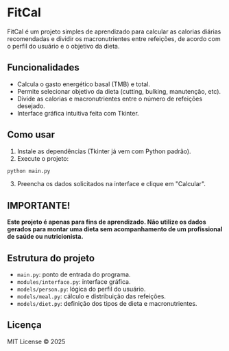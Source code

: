 # FitCal

FitCal é um projeto simples de aprendizado para calcular as calorias diárias recomendadas e dividir os macronutrientes entre refeições, de acordo com o perfil do usuário e o objetivo da dieta.

## Funcionalidades

- Calcula o gasto energético basal (TMB) e total.
- Permite selecionar objetivo da dieta (cutting, bulking, manutenção, etc).
- Divide as calorias e macronutrientes entre o número de refeições desejado.
- Interface gráfica intuitiva feita com Tkinter.

## Como usar

1. Instale as dependências (Tkinter já vem com Python padrão).
2. Execute o projeto:

```bash
python main.py
```

3. Preencha os dados solicitados na interface e clique em "Calcular".

## IMPORTANTE!

**Este projeto é apenas para fins de aprendizado. Não utilize os dados gerados para montar uma dieta sem acompanhamento de um profissional de saúde ou nutricionista.**

## Estrutura do projeto

- `main.py`: ponto de entrada do programa.
- `modules/interface.py`: interface gráfica.
- `models/person.py`: lógica do perfil do usuário.
- `models/meal.py`: cálculo e distribuição das refeições.
- `models/diet.py`: definição dos tipos de dieta e macronutrientes.

## Licença

MIT License © 2025
